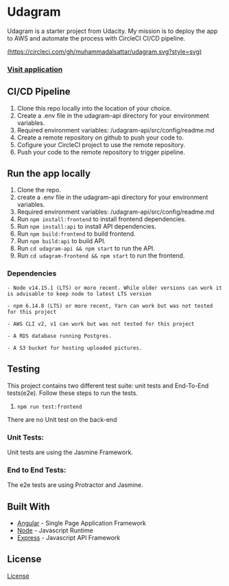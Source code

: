 # Udagram

Udagram is a starter project from Udacity. My mission is to deploy the app to AWS and automate the process with CircleCI CI/CD pipeline.

[(https://circleci.com/gh/muhammadalsattar/udagram.svg?style=svg)](https://app.circleci.com/pipelines/github/muhammadalsattar/udagram)


### [Visit application](http://udagram-frontend2022.s3-website-us-east-1.amazonaws.com/)

## CI/CD Pipeline

1. Clone this repo locally into the location of your choice.
2. Create a .env file in the udagram-api directory for your environment variables.
3. Required environment variables: /udagram-api/src/config/readme.md
4. Create a remote repository on github to push your code to.
5. Cofigure your CircleCI project to use the remote repository.
6. Push your code to the remote repository to trigger pipeline.

## Run the app locally

1. Clone the repo.
2. create a .env file in the udagram-api directory for your environment variables.
3. Required environment variables: /udagram-api/src/config/readme.md
4. Run `npm install:frontend` to install frontend dependencies.
5. Run `npm install:api` to install API dependencies.
6. Run `npm build:frontend` to build frontend.
7. Run `npm build:api` to build API.
8. Run `cd udagram-api && npm start` to run the API.
9. Run `cd udagram-frontend && npm start` to run the frontend.


### Dependencies

```
- Node v14.15.1 (LTS) or more recent. While older versions can work it is advisable to keep node to latest LTS version

- npm 6.14.8 (LTS) or more recent, Yarn can work but was not tested for this project

- AWS CLI v2, v1 can work but was not tested for this project

- A RDS database running Postgres.

- A S3 bucket for hosting uploaded pictures.

```

## Testing

This project contains two different test suite: unit tests and End-To-End tests(e2e). Follow these steps to run the tests.

1. `npm run test:frontend`

There are no Unit test on the back-end

### Unit Tests:

Unit tests are using the Jasmine Framework.

### End to End Tests:

The e2e tests are using Protractor and Jasmine.

## Built With

- [Angular](https://angular.io/) - Single Page Application Framework
- [Node](https://nodejs.org) - Javascript Runtime
- [Express](https://expressjs.com/) - Javascript API Framework

## License

[License](LICENSE.txt)
